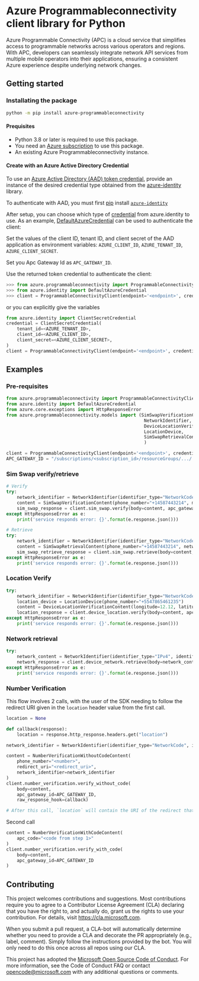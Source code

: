 

# Azure Programmableconnectivity client library for Python
Azure Programmable Connectivity (APC) is a cloud service that simplifies access to programmable networks across various operators and regions. With APC, developers can seamlessly integrate network API services from multiple mobile operators into their applications, ensuring a consistent Azure experience despite underlying network changes.

## Getting started

### Installating the package

```bash
python -m pip install azure-programmableconnectivity
```

#### Prequisites

- Python 3.8 or later is required to use this package.
- You need an [Azure subscription][azure_sub] to use this package.
- An existing Azure Programmableconnectivity instance.
#### Create with an Azure Active Directory Credential
To use an [Azure Active Directory (AAD) token credential][authenticate_with_token],
provide an instance of the desired credential type obtained from the
[azure-identity][azure_identity_credentials] library.

To authenticate with AAD, you must first [pip][pip] install [`azure-identity`][azure_identity_pip]

After setup, you can choose which type of [credential][azure_identity_credentials] from azure.identity to use.
As an example, [DefaultAzureCredential][default_azure_credential] can be used to authenticate the client:

Set the values of the client ID, tenant ID, and client secret of the AAD application as environment variables:
`AZURE_CLIENT_ID`, `AZURE_TENANT_ID`, `AZURE_CLIENT_SECRET`.

Set you Apc Gateway Id as `APC_GATEWAY_ID`.

Use the returned token credential to authenticate the client:

```python
>>> from azure.programmableconnectivity import ProgrammableConnectivityClient
>>> from azure.identity import DefaultAzureCredential
>>> client = ProgrammableConnectivityClient(endpoint='<endpoint>', credential=DefaultAzureCredential())
```

or you can explicitly give the variables

```python
from azure.identity import ClientSecretCredential
credential = ClientSecretCredential(
    tenant_id=<AZURE_TENANT_ID>,
    client_id=<AZURE_CLIENT_ID>,
    client_secret=<AZURE_CLIENT_SECRET>,
)
client = ProgrammableConnectivityClient(endpoint='<endpoint>', credential=credential)
```

## Examples

### Pre-requisites
```python
from azure.programmableconnectivity import ProgrammableConnectivityClient
from azure.identity import DefaultAzureCredential
from azure.core.exceptions import HttpResponseError
from azure.programmableconnectivity.models import (SimSwapVerificationContent,
                                                    NetworkIdentifier,
                                                    DeviceLocationVerificationContent,
                                                    LocationDevice,
                                                    SimSwapRetrievalContent,
                                                    )

client = ProgrammableConnectivityClient(endpoint='<endpoint>', credential=DefaultAzureCredential())
APC_GATEWAY_ID = "/subscriptions/<subscription_id>/resourceGroups/.../.../..."
```

### Sim Swap verify/retrieve
```python
# Verify
try:
    network_identifier = NetworkIdentifier(identifier_type="NetworkCode", identifier="Orange_Spain")
    content = SimSwapVerificationContent(phone_number="+14587443214", max_age_hours=240, network_identifier=network_identifier)
    sim_swap_response = client.sim_swap.verify(body=content, apc_gateway_id=APC_GATEWAY_ID)
except HttpResponseError as e:
    print('service responds error: {}'.format(e.response.json()))

# Retrieve
try:
    network_identifier = NetworkIdentifier(identifier_type="NetworkCode", identifier="Orange_Spain")
    content = SimSwapRetrievalContent(phone_number="+14587443214", network_identifier=network_identifier)
    sim_swap_retrieve_response = client.sim_swap.retrieve(body=content, apc_gateway_id=APC_GATEWAY_ID)
except HttpResponseError as e:
    print('service responds error: {}'.format(e.response.json()))
```

### Location Verify
```python
try:
    network_identifier = NetworkIdentifier(identifier_type="NetworkCode", identifier="Telefonica_Brazil")
    location_device = LocationDevice(phone_number="+5547865461235")
    content = DeviceLocationVerificationContent(longitude=12.12, latitude=45.11, accuracy=10, device=location_device, network_identifier=network_identifier)
    location_response = client.device_location.verify(body=content, apc_gateway_id=APC_GATEWAY_ID)
except HttpResponseError as e:
    print('service responds error: {}'.format(e.response.json()))
```

### Network retrieval
```python
try:
    network_content = NetworkIdentifier(identifier_type="IPv4", identifier="189.20.1.1")
    network_response = client.device_network.retrieve(body=network_content, apc_gateway_id=APC_GATEWAY_ID)
except HttpResponseError as e:
    print('service responds error: {}'.format(e.response.json()))
```

### Number Verification
This flow involves 2 calls, with the user of the SDK needing to follow the redirect URI given in the `location` header value from the first call.

```python
location = None

def callback(response):
    location = response.http_response.headers.get("location")

network_identifier = NetworkIdentifier(identifier_type="NetworkCode", identifier="Telefonica_Brazil")

content = NumberVerificationWithoutCodeContent(
    phone_number="<number>",
    redirect_uri="<redirect_uri>",
    network_identifier=network_identifier
)
client.number_verification.verify_without_code(
    body=content,
    apc_gateway_id=APC_GATEWAY_ID,
    raw_response_hook=callback)

# After this call, `location` will contain the URI of the redirect that you have to follow
```

Second call
```python
content = NumberVerificationWithCodeContent(
    apc_code="<code from step 1>"
)
client.number_verification.verify_with_code(
    body=content,
    apc_gateway_id=APC_GATEWAY_ID
)
```


## Contributing

This project welcomes contributions and suggestions. Most contributions require
you to agree to a Contributor License Agreement (CLA) declaring that you have
the right to, and actually do, grant us the rights to use your contribution.
For details, visit https://cla.microsoft.com.

When you submit a pull request, a CLA-bot will automatically determine whether
you need to provide a CLA and decorate the PR appropriately (e.g., label,
comment). Simply follow the instructions provided by the bot. You will only
need to do this once across all repos using our CLA.

This project has adopted the
[Microsoft Open Source Code of Conduct][code_of_conduct]. For more information,
see the Code of Conduct FAQ or contact opencode@microsoft.com with any
additional questions or comments.

<!-- LINKS -->
[code_of_conduct]: https://opensource.microsoft.com/codeofconduct/
[authenticate_with_token]: https://docs.microsoft.com/azure/cognitive-services/authentication?tabs=powershell#authenticate-with-an-authentication-token
[azure_identity_credentials]: https://github.com/Azure/azure-sdk-for-python/tree/main/sdk/identity/azure-identity#credentials
[azure_identity_pip]: https://pypi.org/project/azure-identity/
[default_azure_credential]: https://github.com/Azure/azure-sdk-for-python/tree/main/sdk/identity/azure-identity#defaultazurecredential
[pip]: https://pypi.org/project/pip/
[azure_sub]: https://azure.microsoft.com/free/

